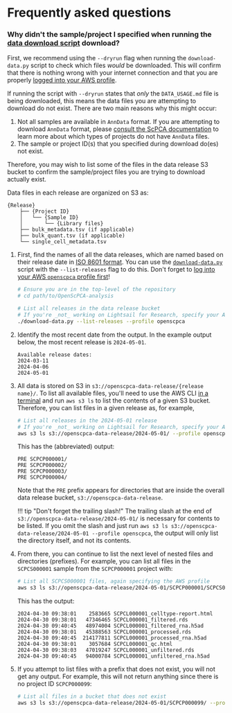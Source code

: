 # Frequently asked questions

### Why didn't the sample/project I specified when running the [data download script](../getting-started/accessing-resources/getting-access-to-data.md#using-the-download-data-script) download?

First, we recommend using the `--dryrun` flag when running the `download-data.py` script to check which files _would_ be downloaded.
This will confirm that there is nothing wrong with your internet connection and that you are properly [logged into your AWS profile](../technical-setup/environment-setup/configure-aws-cli.md#logging-in-to-a-new-session).

If running the script with `--dryrun` states that _only_ the `DATA_USAGE.md` file is being downloaded, this means the data files you are attempting to download do not exist.
There are two main reasons why this might occur:

1. Not all samples are available in `AnnData` format.
If you are attempting to download `AnnData` format, please [consult the ScPCA documentation](https://scpca.readthedocs.io/en/stable/faq.html#which-samples-can-i-download-as-anndata-objects) to learn more about which types of projects do not have `AnnData` files.
1. The sample or project ID(s) that you specified during download do(es) not exist.

Therefore, you may wish to list some of the files in the data release S3 bucket to confirm the sample/project files you are trying to download actually exist.

Data files in each release are organized on S3 as:
```{ .console .no-copy title="Release file structure"}
{Release}
    ├── {Project ID}
    │   └── {Sample ID}
    │       └── {Library files}
    ├── bulk_metadata.tsv (if applicable)
    ├── bulk_quant.tsv (if applicable)
    └── single_cell_metadata.tsv
```


1. First, find the names of all the data releases, which are named based on their release date in [ISO 8601 format](https://en.wikipedia.org/wiki/ISO_8601).
You can use the [`download-data.py`](../getting-started/accessing-resources/getting-access-to-data.md#download-data-structure) script with the `--list-releases` flag to do this. 
Don't forget to [log into your AWS `openscpca` profile first](../technical-setup/environment-setup/configure-aws-cli.md#logging-in-to-a-new-session)!

    ```bash
    # Ensure you are in the top-level of the repository
    # cd path/to/OpenScPCA-analysis

    # List all releases in the data release bucket
    # If you're _not_ working on Lightsail for Research, specify your AWS profile name with `--profile openscpca`
    ./download-data.py --list-releases --profile openscpca
    ```

1. Identify the most recent date from the output.
In the example output below, the most recent release is `2024-05-01`.
    ```{ .console .no-copy title="Output from listing all releases"}
    Available release dates:
    2024-03-11
    2024-04-06
    2024-05-01
    ```

1. All data is stored on S3 in `s3://openscpca-data-release/{release name}/`.
To list all available files, you'll need to use the AWS CLI [in a terminal](../software-platforms/general-tools/using-the-terminal.md) and run `aws s3 ls` to list the contents of a given S3 bucket.
Therefore, you can list files in a given release as, for example,
    ```bash
    # List all releases in the 2024-05-01 release
    # If you're _not_ working on Lightsail for Research, specify your AWS profile name with `--profile openscpca`
    aws s3 ls s3://openscpca-data-release/2024-05-01/ --profile openscpca
    ```

    This has the (abbreviated) output:
    ```{ .console .no-copy title="Output from listing all projects in the 2024-05-01 release"}
    PRE SCPCP000001/
    PRE SCPCP000002/
    PRE SCPCP000003/
    PRE SCPCP000004/
    ```

    Note that the `PRE` prefix appears for directories that are inside the overall data release bucket, `s3://openscpca-data-release`.

    !!! tip "Don't forget the trailing slash!"
        The trailing slash at the end of `s3://openscpca-data-release/2024-05-01/` is necessary for contents to be listed.
        If you omit the slash and just run `aws s3 ls s3://openscpca-data-release/2024-05-01 --profile openscpca`, the output will only list the directory itself, and not its contents.


1. From there, you can continue to list the next level of nested files and directories (prefixes).
For example, you can list all files in the `SCPCS000001` sample from the `SCPCP000001` project with:

    ```bash
    # List all SCPCS000001 files, again specifying the AWS profile
    aws s3 ls s3://openscpca-data-release/2024-05-01/SCPCP000001/SCPCS000001/ --profile openscpca
    ```

    This has the output:
    ```{ .console .no-copy title="Output from listing all SCPCS000001 files in the 2024-05-01 release"}
    2024-04-30 09:38:01    2583665 SCPCL000001_celltype-report.html
    2024-04-30 09:38:01   47346465 SCPCL000001_filtered.rds
    2024-04-30 09:40:45   48974004 SCPCL000001_filtered_rna.h5ad
    2024-04-30 09:38:01   45388563 SCPCL000001_processed.rds
    2024-04-30 09:40:45  214177811 SCPCL000001_processed_rna.h5ad
    2024-04-30 09:38:01    3057684 SCPCL000001_qc.html
    2024-04-30 09:38:03   47019247 SCPCL000001_unfiltered.rds
    2024-04-30 09:40:45   94000784 SCPCL000001_unfiltered_rna.h5ad
    ```

1. If you attempt to list files with a prefix that does not exist, you will not get any output.
For example, this will not return anything since there is no project ID `SCPCP000099`:
    ```bash
    # List all files in a bucket that does not exist
    aws s3 ls s3://openscpca-data-release/2024-05-01/SCPCP000099/ --profile openscpca
    ```